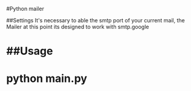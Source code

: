 #Python mailer

##Settings
It's necessary to able the smtp port of your current mail, the Mailer at this point its designed to work with smtp.google

##Usage
 ======
 python main.py
 ======
 